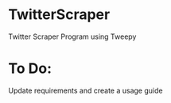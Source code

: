 # TwitterScraper
 Twitter Scraper Program using Tweepy

# To Do:
<p>Update requirements and create a usage guide</p>